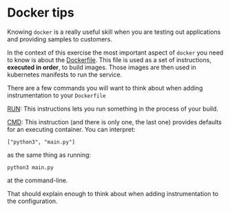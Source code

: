 # Docker tips

Knowing `docker` is a really useful skill when you are testing out applications and providing samples to customers.

In the context of this exercise the most important aspect of `docker` you need to know is about the [Dockerfile](https://docs.docker.com/engine/reference/builder/). This file is used as a set of instructions, **executed in order**,  to build images. Those images are then used in kubernetes manifests to run the service.

There are a few commands you will want to think about when adding instrumentation to your `Dockerfile`

[RUN](https://docs.docker.com/engine/reference/builder/#run): This instructions lets you run something in the process of your build.

[CMD](https://docs.docker.com/engine/reference/builder/#cmd): This instruction (and there is only one, the last one) provides defaults for an executing container. You can interpret:
```
["python3", "main.py"]
```
as the same thing as running:
```
python3 main.py
```
at the command-line.

That should explain enough to think about when adding instrumentation to the configuration.